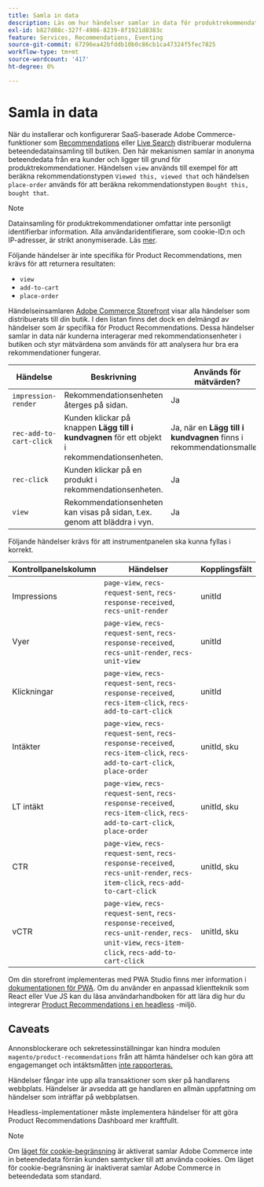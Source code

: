 ```yaml
---
title: Samla in data
description: Läs om hur händelser samlar in data för produktrekommendationer.
exl-id: b827d88c-327f-4986-8239-8f1921d8383c
feature: Services, Recommendations, Eventing
source-git-commit: 67296ea42bfddb10b0c86cb1ca47324f5fec7825
workflow-type: tm+mt
source-wordcount: '417'
ht-degree: 0%

---
```


# Samla in data

När du installerar och konfigurerar SaaS-baserade Adobe Commerce-funktioner som [Recommendations](install-configure.md) eller [Live Search](https://experienceleague.adobe.com/docs/commerce-merchant-services/live-search/onboard/install.html) distribuerar modulerna beteendedatainsamling till butiken. Den här mekanismen samlar in anonyma beteendedata från era kunder och ligger till grund för produktrekommendationer. Händelsen `view` används till exempel för att beräkna rekommendationstypen `Viewed this, viewed that` och händelsen `place-order` används för att beräkna rekommendationstypen `Bought this, bought that`.

>[!NOTE]
>
>Datainsamling för produktrekommendationer omfattar inte personligt identifierbar information. Alla användaridentifierare, som cookie-ID:n och IP-adresser, är strikt anonymiserade. Läs [mer](https://www.adobe.com/privacy/experience-cloud.html).

Följande händelser är inte specifika för Product Recommendations, men krävs för att returnera resultaten:

- `view`
- `add-to-cart`
- `place-order`

Händelseinsamlaren [Adobe Commerce Storefront](https://developer.adobe.com/commerce/services/shared-services/storefront-events/collector/#quick-start) visar alla händelser som distribuerats till din butik. I den listan finns det dock en delmängd av händelser som är specifika för Product Recommendations. Dessa händelser samlar in data när kunderna interagerar med rekommendationsenheter i butiken och styr mätvärdena som används för att analysera hur bra era rekommendationer fungerar.

| Händelse | Beskrivning | Används för mätvärden? |
| --- | --- | --- |
| `impression-render` | Rekommendationsenheten återges på sidan. | Ja |
| `rec-add-to-cart-click` | Kunden klickar på knappen **Lägg till i kundvagnen** för ett objekt i rekommendationsenheten. | Ja, när en **Lägg till i kundvagnen** finns i rekommendationsmallen. |
| `rec-click` | Kunden klickar på en produkt i rekommendationsenheten. | Ja |
| `view` | Rekommendationsenheten kan visas på sidan, t.ex. genom att bläddra i vyn. | Ja |

Följande händelser krävs för att instrumentpanelen ska kunna fyllas i korrekt.

| Kontrollpanelskolumn | Händelser | Kopplingsfält |
| ---------------- | --------- | ----------- |
| Impressions | `page-view`, `recs-request-sent`, `recs-response-received`, `recs-unit-render` | unitId |
| Vyer | `page-view`, `recs-request-sent`, `recs-response-received`, `recs-unit-render`, `recs-unit-view` | unitId |
| Klickningar | `page-view`, `recs-request-sent`, `recs-response-received`, `recs-item-click`, `recs-add-to-cart-click` | unitId |
| Intäkter | `page-view`, `recs-request-sent`, `recs-response-received`, `recs-item-click`, `recs-add-to-cart-click`, `place-order` | unitId, sku |
| LT intäkt | `page-view`, `recs-request-sent`, `recs-response-received`, `recs-item-click`, `recs-add-to-cart-click`, `place-order` | unitId, sku |
| CTR | `page-view`, `recs-request-sent`, `recs-response-received`, `recs-unit-render`, `recs-item-click`, `recs-add-to-cart-click` | unitId, sku |
| vCTR | `page-view`, `recs-request-sent`, `recs-response-received`, `recs-unit-render`, `recs-unit-view`, `recs-item-click`, `recs-add-to-cart-click` | unitId, sku |

Om din storefront implementeras med PWA Studio finns mer information i [dokumentationen för PWA](https://developer.adobe.com/commerce/pwa-studio/integrations/product-recommendations/). Om du använder en anpassad klientteknik som React eller Vue JS kan du läsa användarhandboken för att lära dig hur du integrerar [Product Recommendations i en headless](headless.md) -miljö.

## Caveats

Annonsblockerare och sekretessinställningar kan hindra modulen `magento/product-recommendations` från att hämta händelser och kan göra att engagemanget och intäktsmåtten [ inte rapporteras. ](workspace.md)

Händelser fångar inte upp alla transaktioner som sker på handlarens webbplats. Händelser är avsedda att ge handlaren en allmän uppfattning om händelser som inträffar på webbplatsen.

Headless-implementationer måste implementera händelser för att göra Product Recommendations Dashboard mer kraftfullt.

>[!NOTE]
>
>Om [läget för cookie-begränsning](https://experienceleague.adobe.com/docs/commerce-admin/start/compliance/privacy/compliance-cookie-law.html) är aktiverat samlar Adobe Commerce inte in beteendedata förrän kunden samtycker till att använda cookies. Om läget för cookie-begränsning är inaktiverat samlar Adobe Commerce in beteendedata som standard.

